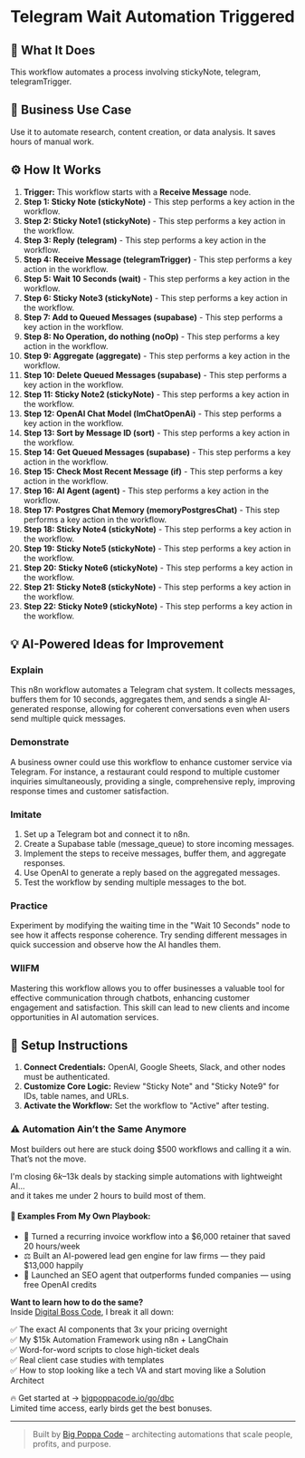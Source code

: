 # Telegram Wait Automation Triggered

## 🚀 What It Does
This workflow automates a process involving stickyNote, telegram, telegramTrigger.

## 💼 Business Use Case
Use it to automate research, content creation, or data analysis. It saves hours of manual work.

## ⚙️ How It Works
1.  **Trigger:** This workflow starts with a **Receive Message** node.
2. **Step 1: Sticky Note (stickyNote)** - This step performs a key action in the workflow.
3. **Step 2: Sticky Note1 (stickyNote)** - This step performs a key action in the workflow.
4. **Step 3: Reply (telegram)** - This step performs a key action in the workflow.
5. **Step 4: Receive Message (telegramTrigger)** - This step performs a key action in the workflow.
6. **Step 5: Wait 10 Seconds (wait)** - This step performs a key action in the workflow.
7. **Step 6: Sticky Note3 (stickyNote)** - This step performs a key action in the workflow.
8. **Step 7: Add to Queued Messages (supabase)** - This step performs a key action in the workflow.
9. **Step 8: No Operation, do nothing (noOp)** - This step performs a key action in the workflow.
10. **Step 9: Aggregate (aggregate)** - This step performs a key action in the workflow.
11. **Step 10: Delete Queued Messages (supabase)** - This step performs a key action in the workflow.
12. **Step 11: Sticky Note2 (stickyNote)** - This step performs a key action in the workflow.
13. **Step 12: OpenAI Chat Model (lmChatOpenAi)** - This step performs a key action in the workflow.
14. **Step 13: Sort by Message ID (sort)** - This step performs a key action in the workflow.
15. **Step 14: Get Queued Messages (supabase)** - This step performs a key action in the workflow.
16. **Step 15: Check Most Recent Message (if)** - This step performs a key action in the workflow.
17. **Step 16: AI Agent (agent)** - This step performs a key action in the workflow.
18. **Step 17: Postgres Chat Memory (memoryPostgresChat)** - This step performs a key action in the workflow.
19. **Step 18: Sticky Note4 (stickyNote)** - This step performs a key action in the workflow.
20. **Step 19: Sticky Note5 (stickyNote)** - This step performs a key action in the workflow.
21. **Step 20: Sticky Note6 (stickyNote)** - This step performs a key action in the workflow.
22. **Step 21: Sticky Note8 (stickyNote)** - This step performs a key action in the workflow.
23. **Step 22: Sticky Note9 (stickyNote)** - This step performs a key action in the workflow.

## 💡 AI-Powered Ideas for Improvement
### Explain
This n8n workflow automates a Telegram chat system. It collects messages, buffers them for 10 seconds, aggregates them, and sends a single AI-generated response, allowing for coherent conversations even when users send multiple quick messages.

### Demonstrate
A business owner could use this workflow to enhance customer service via Telegram. For instance, a restaurant could respond to multiple customer inquiries simultaneously, providing a single, comprehensive reply, improving response times and customer satisfaction.

### Imitate
1. Set up a Telegram bot and connect it to n8n.
2. Create a Supabase table (message_queue) to store incoming messages.
3. Implement the steps to receive messages, buffer them, and aggregate responses.
4. Use OpenAI to generate a reply based on the aggregated messages.
5. Test the workflow by sending multiple messages to the bot.

### Practice
Experiment by modifying the waiting time in the "Wait 10 Seconds" node to see how it affects response coherence. Try sending different messages in quick succession and observe how the AI handles them.

### WIIFM
Mastering this workflow allows you to offer businesses a valuable tool for effective communication through chatbots, enhancing customer engagement and satisfaction. This skill can lead to new clients and income opportunities in AI automation services.

## 🔧 Setup Instructions
1. **Connect Credentials:** OpenAI, Google Sheets, Slack, and other nodes must be authenticated.
2. **Customize Core Logic:** Review "Sticky Note" and "Sticky Note9" for IDs, table names, and URLs.
3. **Activate the Workflow:** Set the workflow to "Active" after testing.

### ⚠️ Automation Ain’t the Same Anymore

Most builders out here are stuck doing $500 workflows and calling it a win.  
That’s not the move.  

I'm closing $6k–$13k deals by stacking simple automations with lightweight AI...  
and it takes me under 2 hours to build most of them.

#### 🧠 Examples From My Own Playbook:
- 🔁 Turned a recurring invoice workflow into a $6,000 retainer that saved 20 hours/week  
- ⚖️ Built an AI-powered lead gen engine for law firms — they paid $13,000 happily  
- 🚀 Launched an SEO agent that outperforms funded companies — using free OpenAI credits  

**Want to learn how to do the same?**  
Inside [Digital Boss Code](https://bigpoppacode.io/go/dbc), I break it all down:

✅ The exact AI components that 3x your pricing overnight  
✅ My $15k Automation Framework using n8n + LangChain  
✅ Word-for-word scripts to close high-ticket deals  
✅ Real client case studies with templates  
✅ How to stop looking like a tech VA and start moving like a Solution Architect  

🔥 Get started at → [bigpoppacode.io/go/dbc](https://bigpoppacode.io/go/dbc)  
Limited time access, early birds get the best bonuses.

---
> Built by [Big Poppa Code](https://bigpoppacode.io) – architecting automations that scale people, profits, and purpose.
